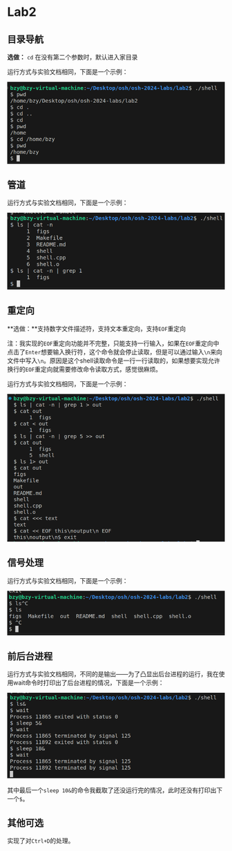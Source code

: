 # Lab2

## 目录导航

**选做：** `cd` 在没有第二个参数时，默认进入家目录

运行方式与实验文档相同，下面是一个示例：

![part1](./figs/part1.png)

## 管道

运行方式与实验文档相同，下面是一个示例：

![part2](./figs/part2.png)

## 重定向

**选做：**支持数字文件描述符，支持文本重定向，支持`EOF`重定向

注：我实现的`EOF`重定向功能并不完整，只能支持一行输入，如果在`EOF`重定向中点击了`Enter`想要输入换行符，这个命令就会停止读取，但是可以通过输入`\n`来向文件中写入`\n`。原因是这个shell读取命令是一行一行读取的，如果想要实现允许换行的`EOF`重定向就需要修改命令读取方式，感觉很麻烦。

运行方式与实验文档相同，下面是一个示例：

![part3](./figs/part3.png)

## 信号处理

运行方式与实验文档相同，下面是一个示例：

![part4](./figs/part4.png)

## 前后台进程

运行方式与实验文档相同，不同的是输出——为了凸显出后台进程的运行，我在使用wait命令时打印出了后台进程的情况，下面是一个示例：

![part5](./figs/part5.png)

其中最后一个`sleep 10&`的命令我截取了还没运行完的情况，此时还没有打印出下一个`$`。

## 其他可选

实现了对`Ctrl+D`的处理。